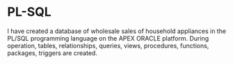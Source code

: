 # PL-SQL
I have created a database of wholesale sales of household appliances in the PL/SQL programming language on the APEX ORACLE platform. During operation, tables, relationships, queries, views, procedures, functions, packages, triggers are created.
